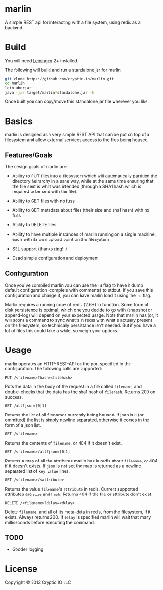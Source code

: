 # marlin

A simple REST api for interacting with a file system, using redis as a backend

# Build

You will need [Leiningen][1] 2+ installed.

The following will build and run a standalone jar for marlin
```bash
git clone https://github.com/cryptic-io/marlin.git
cd marlin
lein uberjar
java -jar target/marlin*standalone.jar -h
```

Once built you can copy/move this standalone jar file wherever you like.

[1]: https://github.com/technomancy/leiningen

# Basics

marlin is designed as a very simple REST API that can be put on top of a filesystem and allow
external services access to the files being housed.

## Features/Goals

The design goals of marlin are:

* Ability to PUT files into a filesystem which will automatically partition the directory heirarchy
  in a sane way, while at the same time ensuring that the file sent is what was intended (through a
  SHA1 hash which is required to be sent with the file).

* Ability to GET files with no fuss

* Ability to GET metadata about files (their size and sha1 hash) with no fuss

* Ability to DELETE files

* Ability to have multiple instances of marlin running on a single machine, each with its own upload
  point on the filesystem

* SSL support (thanks [ring](https://github.com/ring-clojure/ring)!!!)

* Dead simple configuration and deployment

## Configuration

Once you've compiled marlin you can use the `-d` flag to have it dump default configuration (complete
with comments) to stdout. If you save this configuration and change it, you can have marlin load it
using the `-c` flag.

Marlin requires a running copy of redis (2.6+) to function. Some form of disk persistence is optimal,
which one you decide to go with (snapshot or append-log) will depend on your expected usage. Note that
marlin has (or, it will soon) a command to sync what's in redis with what's actually present on the
filesystem, so technically persistance isn't needed. But if you have a lot of files this could take a
while, so weigh your options.

# Usage

marlin operates an HTTP-REST-API on the port specified in the configuration. The following calls are
supported:

`PUT /<filename>?hash=<filehash>`

Puts the data in the body of the request in a file called `filename`, and double-checks that the data
has the sha1 hash of `filehash`. Returns 200 on success.

`GET /all?json=[0|1]`

Returns the list of all filenames currently being housed. If json is `0` (or ommitted) the list is
simply newline separated, otherwise it comes in the form of a json list.

`GET /<filename>`

Returns the contents of `filename`, or 404 if it doesn't exist.

`GET /<filename>/all?json=[0|1]`

Returns a map of all the attributes marlin has in redis about `filename`, or 404 if it doesn't
exists. If `json` is not set the map is returned as a newline separated list of `key value` lines.

`GET /<filename>/<attribute>`

Returns the value `filename`'s `attribute` in redis. Current supported attributes are `size` and
`hash`. Returns 404 if the file or attribute don't exist.

`DELETE /<filename>?delay=<delay>`

Delete `filename`, and all of its meta-data in redis, from the filesystem, if it exists. Always
returns 200. If `delay` is specified marlin will wait that many milliseconds before executing
the command.

## TODO

* Gooder logging

# License

Copyright © 2013 Cryptic IO LLC
